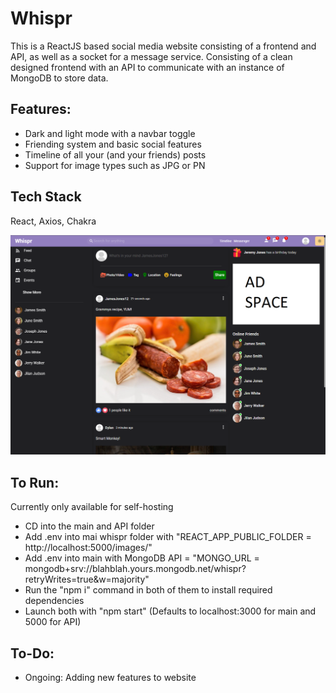 # Whispr
This is a ReactJS based social media website consisting of a frontend and API, as well as
a socket for a message service. Consisting of a clean designed frontend with an API to
communicate with an instance of MongoDB to store data.

## Features:
- Dark and light mode with a navbar toggle
- Friending system and basic social features
- Timeline of all your (and your friends) posts
- Support for image types such as JPG or PN

## Tech Stack
React, Axios, Chakra

![alt_text](https://github.com/Aimireal/React-Whispr/blob/master/public/images/whispr.png)

## To Run:
Currently only available for self-hosting

- CD into the main and API folder
- Add .env into mai whispr folder with 
    "REACT_APP_PUBLIC_FOLDER = http://localhost:5000/images/"
- Add .env into main with MongoDB API = 
    "MONGO_URL = mongodb+srv://blahblah.yours.mongodb.net/whispr?retryWrites=true&w=majority"
- Run the "npm i" command in both of them to install required dependencies
- Launch both with "npm start" (Defaults to localhost:3000 for main and 5000 for API)

## To-Do:
- Ongoing: Adding new features to website
